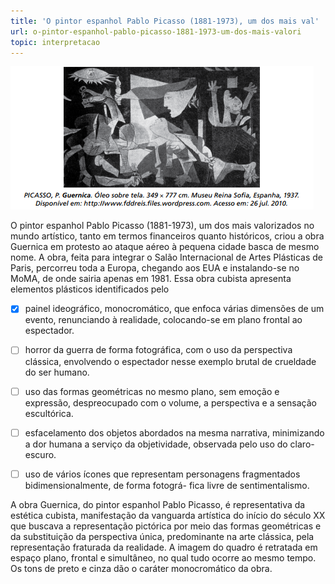 ```yaml
---
title: 'O pintor espanhol Pablo Picasso (1881-1973), um dos mais val'
url: o-pintor-espanhol-pablo-picasso-1881-1973-um-dos-mais-valori
topic: interpretacao
---
```



![](19426a15-f018-e7a0-fd78-ded85fb01b82.png)

O pintor espanhol Pablo Picasso (1881-1973), um dos mais valorizados no mundo artístico, tanto em termos financeiros quanto históricos, criou a obra Guernica em protesto ao ataque aéreo à pequena cidade basca de mesmo nome. A obra, feita para integrar o Salão Internacional de Artes Plásticas de Paris, percorreu toda a Europa, chegando aos EUA e instalando-se no MoMA, de onde sairia apenas em 1981. Essa obra cubista apresenta elementos plásticos identificados pelo



- [x] painel ideográfico, monocromático, que enfoca várias dimensões de um evento, renunciando à realidade, colocando-se em plano frontal ao espectador.
- [ ] horror da guerra de forma fotográfica, com o uso da perspectiva clássica, envolvendo o espectador nesse exemplo brutal de crueldade do ser humano.
- [ ] uso das formas geométricas no mesmo plano, sem emoção e expressão, despreocupado com o volume, a perspectiva e a sensação escultórica.
- [ ] esfacelamento dos objetos abordados na mesma narrativa, minimizando a dor humana a serviço da objetividade, observada pelo uso do claro-escuro.
- [ ] uso de vários ícones que representam personagens fragmentados bidimensionalmente, de forma fotográ- fica livre de sentimentalismo.


A obra Guernica, do pintor espanhol Pablo Picasso, é representativa da estética cubista, manifestação da vanguarda artística do início do século XX que buscava a representação pictórica por meio das formas geométricas e da substituição da perspectiva única, predominante na arte clássica, pela representação fraturada da realidade. A imagem do quadro é retratada em espaço plano, frontal e simultâneo, no qual tudo ocorre ao mesmo tempo. Os tons de preto e cinza dão o caráter monocromático da obra.
